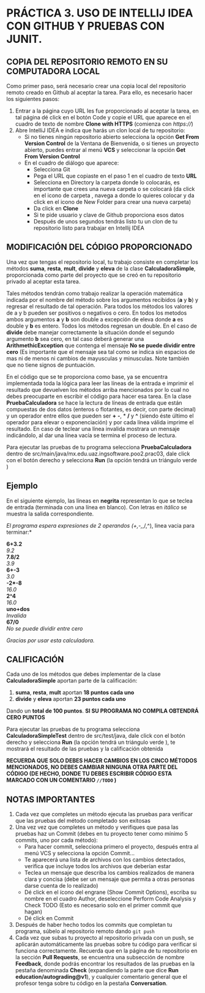 # PRÁCTICA 3. USO DE INTELLIJ IDEA CON GITHUB Y PRUEBAS CON JUNIT.

## COPIA DEL REPOSITORIO REMOTO EN SU COMPUTADORA LOCAL

Como primer paso, será necesario crear una copia local del repositorio remoto creado en Github al aceptar la tarea. Para ello, es necesario hacer los siguientes pasos:
1. Entrar a la página cuyo URL les fue proporcionado al aceptar la tarea, en tal página dé click en el botón Code y copie el URL que aparece en el cuadro de texto de nombre **Clone with HTTPS** (comienza con *https://*)
2. Abre IntelliJ IDEA e indica que harás un clon local de tu repositorio:
   - Si no tienes ningún repositorio abierto selecciona la opción **Get From Version Control** de la Ventana de Bienvenida, o si tienes un proyecto abierto, puedes entrar al menú **VCS** y seleccionar la opción **Get From Version Control**
   - En el cuadro de diálogo que aparece:
     - Selecciona Git
     - Pega el URL que copiaste en el paso 1  en el cuadro de texto **URL**
     - Selecciona en Directory la carpeta donde lo colocarás, es importante que crees una nueva carpeta o se colocará (da click en el icono de carpeta , navega a donde lo quieres colocar y da click en el icono de New Folder para crear una nueva carpeta)
     - Da click en **Clone**
     - Si te pide usuario y clave de Github proporciona esos datos
     - Después de unos segundos tendrás listo tu un clon de tu repositorio listo para trabajar en Intellij IDEA

## MODIFICACIÓN DEL CÓDIGO PROPORCIONADO
Una vez que tengas el repositorio local, tu trabajo consiste en completar los métodos **suma**, **resta**, **mult**, **divide** y **eleva**  de la clase **CalculadoraSimple**, proporcionada como parte del proyecto que se creó en tu repositorio privado al aceptar esta tarea.

Tales métodos tendrán como trabajo realizar la operación matemática indicada por el nombre del método sobre los argumentos recibidos (**a** y **b**)  y regresar el resultado de tal operación. Para todos los métodos los valores de a y b pueden ser positivos o negativos o cero. En todos los metodos ambos argumentos **a** y **b** son double a excepción de eleva donde **a** es double y **b** es entero. Todos los métodos regresan un double.
En el caso de **divide** debe manejar correctamente la situación donde el segundo argumento **b** sea cero, en tal caso deberá generar una **ArithmethicException** que contenga el mensaje **No se puede dividir entre cero** (Es importante que el mensaje sea tal como se indica sin espacios de mas ni de menos ni cambios de mayusculas y minusculas. Note también que no tiene signos de puntuación.

En el código que se te proporciona como base, ya se encuentra implementada toda la lógica para leer las líneas de la entrada e imprimir el resultado que devuelven los métodos arriba mencionados por lo cual no debes preocuparte en escribir el código para hacer esa tarea. En la clase **PruebaCalculadora** se hace la lectura de líneas de entrada que están compuestas de dos datos (enteros o flotantes, es decir, con parte decimal) y un operador entre ellos que pueden ser **+** **-**, * **/** y **^** (siendo éste último el operador para elevar o exponenciación) y por cada línea válida imprime el resultado. En caso de teclear una línea invalida mostrara un mensaje indicándolo, al dar una línea vacía se termina el proceso de lectura.

Para ejecutar las pruebas de tu programa selecciona **PruebaCalculadora** dentro de src/main/java/mx.edu.uaz.ingsoftware.poo2.prac03, dale click con el botón derecho y selecciona **Run** (la opción tendrá un triángulo verde )

## Ejemplo

En el siguiente ejemplo, las líneas en **negrita** representan lo que se teclea de entrada (terminada con una línea en blanco). Con letras en *itálico* se muestra la salida correspondiente. 

*El programa espera expresiones de 2 operandos (+,-,*,/,^), linea vacia para terminar:*

**6+3.2**\
*9.2*\
**7.8/2**\
*3.9*\
**6+-3**\
*3.0*\
**-2\*-8**\
*16.0*\
**2^4**\
*16.0*\
**uno+dos**\
*Invalida*\
**67/0**\
*No se puede dividir entre cero*

*Gracias por usar esta calculadora.*



## CALIFICACIÓN
Cada uno de los métodos que debes implementar de la clase **CalculadoraSimple** aportan parte de la calificación:

1. **suma**, **resta**, **mult** aportan **18 puntos cada uno**
2. **divide** y **eleva** aportan **23 puntos cada uno**

Dando un **total de 100 puntos**. **SI SU PROGRAMA NO COMPILA OBTENDRÁ CERO PUNTOS**

Para ejecutar las pruebas de tu programa selecciona **CalculadoraSimpleTest** dentro de src/test/java, dale click con el botón derecho y selecciona **Run** (la opción tendrá un triángulo verde ), te mostrará el resultado de las pruebas y la calificación obtenida

**RECUERDA QUE SOLO DEBES HACER CAMBIOS EN LOS CINCO MÉTODOS MENCIONADOS, NO DEBES CAMBIAR NINGUNA OTRA PARTE DEL CÓDIGO (DE HECHO, DONDE TU DEBES ESCRIBIR CÓDIGO ESTA MARCADO CON UN COMENTARIO `//TODO` )** 

## NOTAS IMPORTANTES
1. Cada vez que completes un método ejecuta las pruebas para verificar que las pruebas del método completado son exitosas
2. Una vez vez que completes un método y verifiques que pasa las pruebas haz un Commit (debes en tu proyecto tener como mínimo 5 commits, uno por cada método): 
   - Para hacer commit, selecciona primero el proyecto, después entra al menú VCS y selecciona la opción Commit...
   - Te aparecerá una lista de archivos con los cambios detectados, verifica que incluye todos los archivos que deberían estar
   - Teclea un mensaje que describa los cambios realizados de manera clara y concisa (debe ser un mensaje que permita a otras personas darse cuenta de lo realizado)
   - Dé click en el ícono del engrane (Show Commit Options), escriba su nombre en el cuadro Author, deseleccione Perform Code Analysis y Check TODO (Esto es necesario solo en el primer commit que hagan)
   - Dé click en Commit
3. Después de haber hecho todos los commits que completan tu programa, súbelo al repositorio remoto dando `git push`
4. Cada vez que subas tu proyecto al repositorio privada con un push, se aplicarán automáticamente las pruebas sobre tu código para verificar si funciona correctamente. Recuerda que en la página de tu repositorio en la sección **Pull Requests**, se encuentra una subsección de nombre **Feedback**, donde podrás encontrar los resultados de las pruebas en la pestaña denominada **Check** (expandiendo la parte que dice **Run education/autograding@v1**), y cualquier comentario general que el profesor tenga sobre tu código en la pestaña **Conversation**. 
